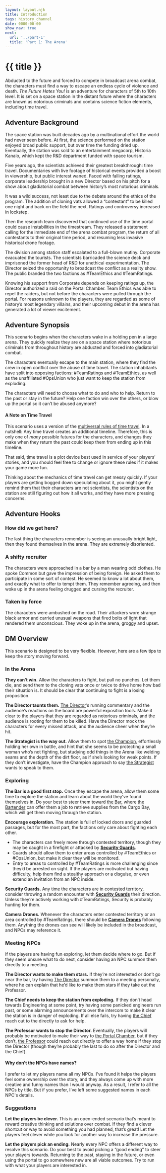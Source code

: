 ```yaml
---
layout: layout.njk
title: Introduction
tags: history_channel
date: 0000-00-00
show_nav: true
next:
  url: '../part-1'
  title: 'Part 1: The Arena'
---
```


# {{ title }}

Abducted to the future and forced to compete in broadcast arena combat, the characters must find a way to escape an endless cycle of violence and death. _The Future Hates You!_ is an adventure for characters of 5th to 10th level. It is set on a space station in the distant future where the characters are known as notorious criminals and contains science fiction elements, including time travel.

## Adventure Background

The space station was built decades ago by a multinational effort the world had never seen before. At first, the science performed on the station enjoyed broad public support, but over time the funding dried up. Eventually, the station was sold to an entertainment megacorp, Historia Kanalo, which kept the R&D department funded with space tourism.

Five years ago, the scientists achieved their greatest breakthrough: time travel. Documentaries with live footage of historical events provided a boost in viewership, but public interest waned. Faced with falling ratings, corporate leadership brought in a new Director based on his pitch for a show about gladiatorial combat between history’s most notorious criminals.

It was a wild success, not least due to the debate around the ethics of the program. The addition of cloning vats allowed a “contestant” to be killed one night and back on the field the next. Ratings and controversy increased in lockstep.

Then the research team discovered that continued use of the time portal could cause instabilities in the timestream. They released a statement calling for the immediate end of the arena combat program, the return of all contestants to their original time period, and resuming less invasive historical drone footage.

The division among station staff escalated to a full-blown mutiny. Corporate evacuated the tourists. The scientists barricaded the science deck and imprisoned the former head of R&D for unethical experimentation. The Director seized the opportunity to broadcast the conflict as a reality show. The public branded the two factions as #TeamEthics and #TeamRatings.

Knowing his support from Corporate depends on keeping ratings up, the Director authorized a raid on the Portal Chamber. Team Ethics was able to repel the raiders, but not before the characters were pulled through the portal. For reasons unknown to the players, they are regarded as some of history’s most legendary villains, and their upcoming debut in the arena has generated a lot of viewer excitement.

## Adventure Synopsis

This scenario begins when the characters wake in a holding pen in a large arena. They quickly realize they are on a space station where notorious criminals from throughout history are abducted and forced into gladiatorial combat.

The characters eventually escape to the main station, where they find the crew in open conflict over the abuse of time travel. The station inhabitants have split into opposing factions: #TeamRatings and #TeamEthics, as well as the unaffiliated #OpsUnion who just want to keep the station from exploding.

The characters will need to choose what to do and who to help. Return to the past or stay in the future? Help one faction win over the others, or blow up the portal so it can’t be abused anymore?

<aside class="text--rules-sidebar">

#### A Note on Time Travel

This scenario uses a version of the [multiversal rules of time travel](https://bleedingcool.com/comics/the-new-marvel-rules-of-time-travel-courtesy-of-battle-of-the-atom-spoilers/#:~:text=Mark%20Gruenwald%27s%20Rules%20Of%20Time%20Travel). In a nutshell: Any time travel creates an additional timeline. Therefore, this is only one of _many_ possible futures for the characters, and changes they make when they return the past could keep them from ending up in this timeline.

That said, time travel is a plot device best used in service of your players’ stories, and you should feel free to change or ignore these rules if it makes your game more fun.

Thinking about the mechanics of time travel can get messy quickly. If your players are getting bogged down speculating about it, you might gently remind them that their characters are not scientists, the scientists on the station are still figuring out how it all works, and they have more pressing concerns.

</aside>

## Adventure Hooks

### How did we get here?

The last thing the characters remember is seeing an unusually bright light, then they found themselves in the arena. They are extremely disoriented.

### A shifty recruiter

The characters were approached in a bar by a man wearing odd clothes. He spoke Common but gave the impression of being foreign. He asked them to participate in some sort of contest. He seemed to know a lot about them, and exactly what to offer to tempt them. They remember agreeing, and then woke up in the arena feeling drugged and cursing the recruiter.

### Taken by force

The characters were ambushed on the road. Their attackers wore strange black armor and carried unusual weapons that fired bolts of light that rendered them unconscious. They woke up in the arena, groggy and upset.

## DM Overview

This scenario is designed to be very flexible. However, here are a few tips to keep the story moving forward.

### In the Arena

**They can’t win.** Allow the characters to fight, but pull no punches. Let them die, and send them to the cloning vats once or twice to drive home how bad their situation is. It should be clear that continuing to fight is a losing proposition.

**The Director taunts them.** [The Director](../deck-4/#the-director)’s running commentary and the audience’s reactions on the board are powerful exposition tools. Make it clear to the players that they are regarded as notorious criminals, and the audience is rooting for them to be killed. Have the Director mock the characters for every missed attack, and the audience cheer when they’re hit.

**The Strategist is the way out.** Allow them to spot [the Champion](../part-2/#the-champion), effortlessly holding her own in battle, and hint that she seems to be protecting a small woman who’s not fighting, but studying odd things in the Arena like welding seams and the depth of the dirt floor, as if she’s looking for weak points. If they don’t investigate, have the Champion approach to say [the Strategist](../part-2/#the-strategist) wants to speak to them.

### Exploring

**The Bar is a good first stop.** Once they escape the arena, allow them some time to explore the station and learn about the world they’ve found themselves in. Do your best to steer them toward [the Bar](../deck-2/#bar), where [the Bartender](../deck-2/#the-bartender) can offer them a job to retrieve supplies from the Cargo Bay, which will get them moving through the station.

**Encourage exploration.** The station is full of locked doors and guarded passages, but for the most part, the factions only care about fighting each other.

- The characters can freely move through contested territory, though they may be caught in a firefight or attacked by [**Security Guards**](../part-2/#security-guards).
- Guards should allow them to enter areas controlled by #TeamEthics or #OpsUnion, but make it clear they will be monitored.
- Entry to areas to controlled by #TeamRatings is more challenging since they’d be arrested on sight. If the players are motivated but having difficulty, help them find a stealthy approach or a disguise, or even extend an invitation from an NPC inside.

**Security Guards.** Any time the characters are in contested territory, consider throwing a random encounter with [**Security Guards**](../part-2/#security-guards) their direction. Unless they’re actively working with #TeamRatings, Security is probably hunting for them.

**Camera Drones.** Whenever the characters enter contested territory or an area controlled by #TeamRatings, there should be [**Camera Drones**](../part-3/#camera-drones) following them. Anything the drones can see will likely be included in the broadcast, and NPCs may reference it.

### Meeting NPCs

If the players are having fun exploring, let them decide where to go. But if they seem unsure what to do next, consider having an NPC summon them directly to a meeting.

**The Director wants to make them stars.** If they’re not interested or don’t go near the bar, try having [The Director](../deck-4/#the-director) summon them to a meeting personally, where he can explain that he’d like to make them stars if they take out the Professor.

**The Chief needs to keep the station from exploding.** If they don’t head towards Engineering at some point, try having some panicked engineers run past, or some alarming announcements over the intercom to make it clear the station is in danger of exploding. If all else fails, try having [the Chief](../deck-5/#the-chief) reach out to the directly to ask for help.

**The Professor wants to stop the Director.** Eventually, the players will probably be motivated to make their way to [the Portal Chamber](../deck-3/#portal-chamber), but if they don’t, [the Professor](../deck-3/#the-professor) could reach out directly to offer a way home if they stop the Director (though they’re probably the last to do so after the Director and the Chief).

<aside class="text--rules-sidebar">

#### Why don’t the NPCs have names?

I prefer to let my players name all my NPCs. I’ve found it helps the players feel some ownership over the story, and they always come up with more creative and funny names than I would anyway. As a result, I refer to all the NPCs by title. But if you prefer, I've left some suggested names in each NPC's details.

</aside>

### Suggestions

**Let the players be clever.** This is an open-ended scenario that’s meant to reward creative thinking and solutions over combat. If they find a clever shortcut or way to avoid something you had planned, that’s great! Let the players feel clever while you look for another way to increase the pressure.

**Let the players pick an ending.** Nearly every NPC offers a different way to resolve this scenario. Do your best to avoid picking a “good ending” to steer your players towards. Returning to the past, staying in the future, or even using the portal to go somewhere new are all viable outcomes. Try to run with what your players are interested in.
